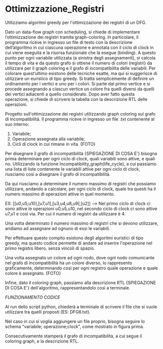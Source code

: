 # Ottimizzazione_Registri
Utilizziamo algoritmi greedy per l'ottimizzazione dei registri di un DFG.

Dato un data-flow graph con scheduling, si chiede di implementare l’ottimizzazione
dei registri tramite graph-coloring. In particolare, il programma riceve in ingresso 
un file di testo con la descrizione dell’algoritmo in cui ciascuna operazione e annotata 
con il ciclo di clock in cui viene eseguita e la risorsa funzionale che la esegue (binding).
A questo punto per ogni variabile utilizzata (a sinistra degli assegnamenti), si calcola il tempo
di vita e da questo grafo si ottiene il numero di colori (registri) da utilizzare per il graph coloring
e il grafo di incompatibilita delle variabili. Per colorare quest’ultimo esistono delle tecniche esatte, ma qui si suggerisce
di utilizzare un euristico di tipo greedy. Si tratta semplicemente di definire un ordinamento per i vertici e uno per i colori.
Si parte dal primo vertice e si procede assegnando a ciascun vertice un colore fra quelli diversi da quelli dei vertici adiacenti
a quello considerato. Dopo aver fatto questa operazione, si chiede di scrivere la tabella con la descrizione RTL delle operazioni.

Progetto sull'ottimizzazione dei registri utilizzando graph coloring sul grafo di incompatibilità.
Il programma riceve in ingresso un file .txt contenente al suo interno: 
1) Variabile;
2) Operazione assegnata alla variabile;
3) Cicli di clock in cui rimane in vita.
{FOTO}

Per disegnare il grafo di incompatibilità {SPIEGAZIONE DI COSA E'} bisogna prima determinare per ogni ciclo di clock, quali variabili sono attive, e quali no.
Utilizzando la funzione Incompatibility_graph(life_cycle), a cui passiamo una lista di liste contenente le variabili attive per ogni ciclo di clock, riusciamo 
così a disegnare il grafo di incompatibilità.

Da qui riusciamo a determinare il numero massimo di registri che possiamo utilizzare, andando a calcolare, per ogni ciclo di clock, quale tra questi ha il numero
massimo di operazioni attive in quel momento.

ES: [[u0,u5,u10],[u7,u1],[u3,u4,u8,u9],[u2]] --> Nel primo ciclo di clock ci sono attive le operazioni u0,u5,u10, nel secondo ciclo di clock ci sono attive
                                                 u7,u1 e così via. Per cui il numero di registri da utilizzare è 4.
                                                 
Una volta determinato il numero massimo di registri che si devono utilizzare, andiamo ad assegnare ad ognuno di essi le variabili. 

Per effettuare questo compito esistono degli algoritmi euristici di tipo greedy, ma questo codice permette di andare ad inserire l'operazione nel primo registro
libero, senza vincoli di spazio. 

Una volta assegnato un colore ad ogni nodo, dove ogni nodo comunicante nel grafo di incompatibilità ha un colore diverso, lo rappresento graficamente, determinando
così per ogni registro quale operazione e quale colore è assegnato.
{FOTO}

Infine, dato il coloring graph, passiamo alla descrizione RTL {SPIEGAZIONE DI COSA E'} dell'algoritmo, rappresentandolo così a terminale. 

*FUNZIONAMENTO CODICE*

Al run dello script python, chiederà a terminale di scrivere il file che si vuole utilizzare tra quelli proposti (ES: DFG6.txt).

Nel caso in cui si voglia aggiungere un file proprio, bisogna seguire lo schema "variabile; operazione;clock", come mostrato in figura prima. 

Consecutivamente stamperà il grafo di incompatibilità, a cui segue il coloring graph, e la descrizione RTL. 
